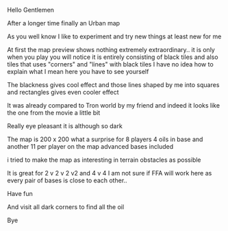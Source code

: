 Hello Gentlemen  

After a longer time finally an Urban map  

As you well know I like to experiment and try new things  at least new for me  

At first the map preview shows nothing extremely extraordinary.. it is only when you play you will notice it is entirely consisting of black tiles  and also tiles that uses "corners" and "lines" with black tiles  I have no idea how to explain what I mean here  you have to see yourself  

The blackness gives cool effect  and those lines shaped by me into squares and rectangles  gives even cooler effect  

It was already compared to Tron world by my friend  and indeed it looks like the one from the movie a little bit  

Really eye pleasant it is although so dark  

The map is 200 x 200  what a surprise  for 8 players  4 oils in base  and another 11 per player on the map  advanced bases included  

i tried to make the map as interesting in terrain obstacles as possible  

It is great for 2 v 2 v 2 v2 and 4 v 4  I am not sure if FFA will work here as every pair of bases is close to each other..

Have fun  

And visit all dark corners to find all the oil  

Bye  
